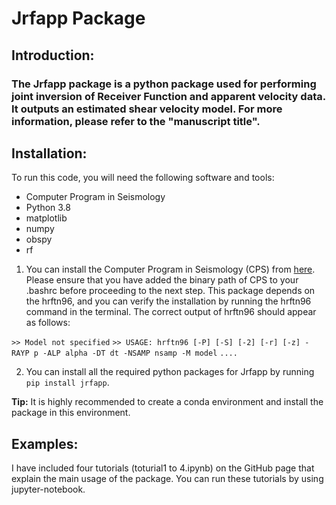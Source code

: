 # Jrfapp Package
## Introduction:
### The Jrfapp package is a python package used for performing joint inversion of Receiver Function and apparent velocity data. It outputs an estimated shear velocity model. For more information, please refer to the "manuscript title".


## Installation:
To run this code, you will need the following software and tools:

- Computer Program in Seismology
- Python 3.8
- matplotlib
- numpy
- obspy
- rf
1. You can install the Computer Program in Seismology (CPS) from [here](https://www.eas.slu.edu/eqc/eqccps.html).
Please ensure that you have added the binary path of CPS to your .bashrc before proceeding to the next step. This package depends on the hrftn96, and you can verify the installation by running the hrftn96 command in the terminal. The correct output of hrftn96 should appear as follows:


`>> Model not specified`
`>> USAGE: hrftn96 [-P] [-S] [-2] [-r] [-z] -RAYP p -ALP alpha -DT dt -NSAMP nsamp -M model`
`....`



2. You can install all the required python packages for Jrfapp by running `pip install jrfapp`.
<div class="alert alert-block alert-info"> <b>Tip:</b> It is highly recommended to create a conda environment and install the package in this environment. </div>

## Examples:
I have included four tutorials (toturial1 to 4.ipynb) on the GitHub page that explain the main usage of the package. 
You can run these tutorials by using jupyter-notebook.


